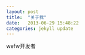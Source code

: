 ```yaml
---
layout: post
title:  "关于我"
date:   2013-06-29 15:48:22
categories: jekyll update
---
```


wefw开发者